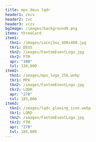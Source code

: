 ```yaml
---
title: mpx deus lqdr
header1: zxcv
header2: zvc
header3: vczx
bgImage: /images/background9.png
items: threeCard
item1:
  tkn1: /images/cacnj3uv_400x400.jpg
  tkr1: DEUS
  tkn2: /images/FantomEventLogo.jpg
  tkr2: FTM
  apr: "300"
  tvl: 130,000
item2:
  tkn1: /images/mpx_logo_256.webp
  tkr1: MPX
  tkn2: /images/FantomEventLogo.jpg
  tkr2: LQDR
  apr: "278"
  tvl: 185,000
item3:
  tkn1: /images/lqdr_glowing_icon.webp
  tkr1: LQRD
  tkn2: /images/FantomEventLogo.jpg
  tkr2: FTM
  apr: "278"
  tvl: 185,000
---
```

